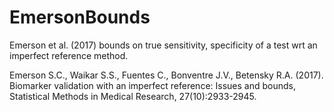 # EmersonBounds
Emerson et al. (2017) bounds on true sensitivity, specificity of a test wrt an imperfect reference method.

Emerson S.C., Waikar S.S., Fuentes C., Bonventre J.V., Betensky R.A. (2017). Biomarker validation with an imperfect reference: Issues and bounds, Statistical Methods in Medical Research, 27(10):2933-2945.
